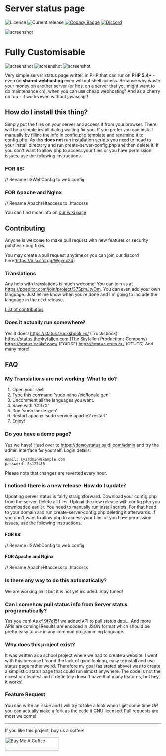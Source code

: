 # Server status page
![License](https://img.shields.io/github/license/Pryx/server-status.svg) ![Current release](https://img.shields.io/github/release/Pryx/server-status.svg) [![Codacy Badge](https://api.codacy.com/project/badge/Grade/b82d62fa6d8b41119f68fd9eca3c3a08)](https://www.codacy.com/app/sajdl.vojtech/server-status?utm_source=github.com&amp;utm_medium=referral&amp;utm_content=Pryx/server-status&amp;utm_campaign=Badge_Grade) [![Discord](https://img.shields.io/discord/742703112590065745?logo=discord)](https://discord.gg/Wgxnxz4)

![screenshot](https://status.trucksbook.eu/img/screenshot.png)

# Fully Customisable
![screenshot](https://skyfallenhosted.ml/img/thumb/externalcontent/ss1.PNG)
![screenshot](https://skyfallenhosted.ml/img/thumb/externalcontent/ss2.PNG)
![screenshot](https://skyfallenhosted.ml/img/thumb/externalcontent/ss3.PNG)

Very simple server status page written in PHP that can run on **PHP 5.4+** - even on **shared webhosting** even without shell access. Because why waste your money on another server (or host on a server that you might want to do maintenance on), when you can use cheap webhosting? And as a cherry on top - it works even without javascript!

## How do I install this thing?
Simply put the files on your server and access it from your browser. There will be a simple install dialog waiting for you.
If you prefer you can install manually by filling the info in config.php.template and renaming it to config.php.
As this **does not** run installation scripts you need to head to your install directory and run create-server-config.php and then delete it.
If you don't want to allow php to access your files or you have permission issues, use the following instructions.
### FOR IIS:
// Rename IISWebConfig to web.config
### FOR Apache and Nginx
// Rename ApacheHtaccess to .htaccess


You can find more info on [our wiki page](https://github.com/Pryx/server-status/wiki)

## Contributing
Anyone is welcome to make pull request with new features or security patches / bug fixes.

You may create a pull request anytime or you can join our discord here(https://discord.gg/Wgxnxz4)

### Translations
Any help with translations is much welcome! You can join us at https://poeditor.com/join/project/37SpmJtyOm. You can even add your own language. Just let me know when you're done and I'm going to include the language in the next release.

[List of contributors](https://github.com/Pryx/server-status/wiki/contributors)

### Does it actually run somewhere?
Yes it does! 
https://status.trucksbook.eu/ (Trucksbook)
https://status.theskyfallen.com (The Skyfallen Productions Company)
https://status.ecidsf.com/ (ECIDSF)
https://status.otuts.eu/ (OTUTS)
And many more!

## FAQ

### My Translations are not working. What to do?
1. Open your shell
2. Type this command 'sudo nano /etc/locale.gen'
3. Uncomment all the languages you want.
4. Save with 'Ctrl+X'
5. Run 'sudo locale-gen'
6. Restart apache 'sudo service apache2 restart'
7. Enjoy!
### Do you have a demo page?
Yes we have! Head over to https://demo.status.sajdl.com/admin and try the admin interface for yourself.
Login details:
```
email: sysadmin@example.com
password: Ss123456
```
Please note that changes are reverted every hour.

### I noticed there is a new release. How do I update?
Updating server status is fairly straightforward. Download your config.php from the server. Delete all files. Upload the new release with config.php you downloaded earlier. You need to manually run install scripts. For that head to your domain and run create-server-config.php deleting it afterwards.
If you don't want to allow php to access your files or you have permission issues, use the following instructions.
#### FOR IIS:
// Rename IISWebConfig to web.config
#### FOR Apache and Nginx
// Rename ApacheHtaccess to .htaccess

### Is there any way to do this automatically?
We are working on it but it is not yet included. Stay tuned!

### Can I somehow pull status info from Server status programatically?
Yes you can! As of [9f7e15f](https://github.com/Pryx/server-status/commit/9f7e15fcd1d900108cbb0b3cad4bdc5ecf8b741b) we added API to pull status data... And more APIs are coming! Results are encoded in JSON format which should be pretty easy to use in any common programming language.

### Why does this project exist?
It was written as a school project where we had to create a website. I went with this because I found the lack of good looking, easy to install and use status page rather weird. Therefore my goal (as stated above) was to create a simplistic status page that could run almost anywhere. The code is not the nicest or cleanest and it definitely doesn't have that many features, but hey, it works!

### Feature Request
You can write an issue and I will try to take a look when I get some time *OR* you can actually make a fork as the code it GNU licensed. Pull requests are most welcome!

___

If you like this project, buy us a coffee!

<a href="https://www.buymeacoffee.com/Pryx"><img src="https://www.buymeacoffee.com/assets/img/custom_images/orange_img.png" alt="Buy Me A Coffee" style="height: 41px !important;width: 174px !important;box-shadow: 0px 3px 2px 0px rgba(190, 190, 190, 0.5) !important;-webkit-box-shadow: 0px 3px 2px 0px rgba(190, 190, 190, 0.5) !important;" target="_blank"></a>
